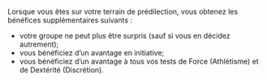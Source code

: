﻿---
id: subclass_cunning_tracker_fr.md#avantage-du-terrain
name: Avantage du terrain
---
Lorsque vous êtes sur votre terrain de prédilection, vous obtenez les bénéfices supplémentaires suivants :

* votre groupe ne peut plus être surpris (sauf si vous en décidez autrement);
* vous bénéficiez d’un avantage en initiative;
* vous bénéficiez d’un avantage à tous vos tests de Force (Athlétisme) et de Dextérité (Discrétion).

